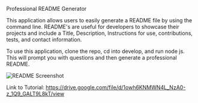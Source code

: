 Professional README Generator

This application allows users to easily generate a README file by using the command line. README's are useful for developers to showcase their projects and include a Title, Description, Instructions for use, contributions, tests, and contact information.

To use this application, clone the repo, cd into develop, and run node js. This will prompt you with questions and then generate a professional README.


![README Screenshot](https://user-images.githubusercontent.com/96928036/167943426-4ab9cb18-9f60-46b9-bf73-9ed27e355630.png)

Link to Tutorial: https://drive.google.com/file/d/1owh6KNMWN4L_NzA0-z_1Q9_GALT9L8kT/view
